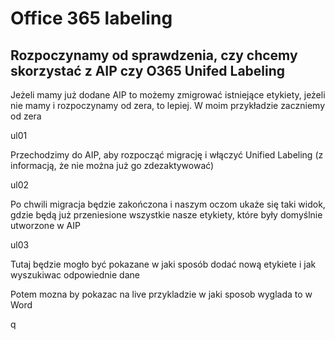 # Office 365 labeling

## Rozpoczynamy od sprawdzenia, czy chcemy skorzystać z AIP czy O365 Unifed Labeling

Jeżeli mamy już dodane AIP to możemy zmigrować istniejące etykiety, jeżeli nie mamy i rozpoczynamy od zera, to lepiej. W moim przykładzie zaczniemy od zera

ul01

Przechodzimy do AIP, aby rozpocząć migrację i włączyć Unified Labeling (z informacją, że nie można już go zdezaktywować)

ul02

Po chwili migracja będzie zakończona i naszym oczom ukaże się taki widok, gdzie będą już przeniesione wszystkie nasze etykiety, które były domyślnie utworzone w AIP

ul03

Tutaj będzie mogło być pokazane w jaki sposób dodać nową etykiete i jak wyszukiwac odpowiednie dane



Potem mozna by pokazac na live przykladzie w jaki sposob wyglada to w Word

 q